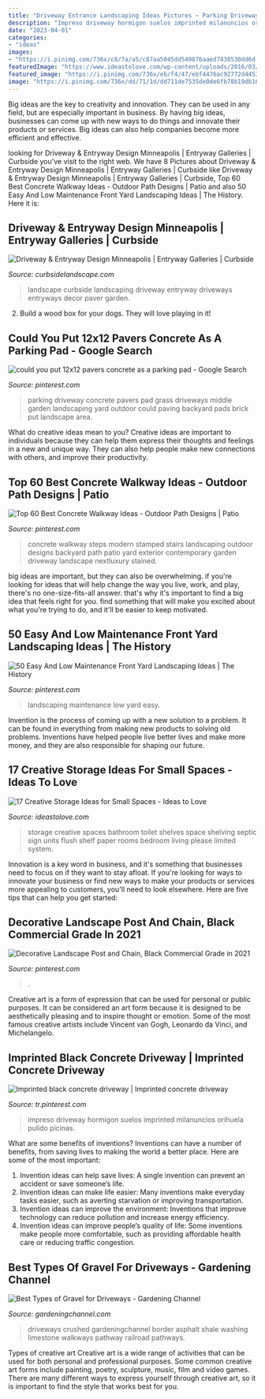 ```yaml
---
title: "Driveway Entrance Landscaping Ideas Pictures ~ Parking Driveway Concrete Pavers Pad Grass Driveways Middle Garden Landscaping Yard Outdoor Could Paving Backyard Pads Brick Put Landscape Area"
description: "Impreso driveway hormigon suelos imprinted milanuncios orihuela pulido picinas"
date: "2023-04-01"
categories:
- "ideas"
images:
- "https://i.pinimg.com/736x/c8/7a/a5/c87aa5045dd549876aaed7438530dd6d.jpg"
featuredImage: "https://www.ideastolove.com/wp-content/uploads/2016/03/Stagger-Shelves.jpg"
featured_image: "https://i.pinimg.com/736x/eb/f4/47/ebf4476ac92772d4453915bddd3f7140.jpg"
image: "https://i.pinimg.com/736x/dd/71/1d/dd711de7535de0de6fb78b19db16538f.jpg"
---
```



Big ideas are the key to creativity and innovation. They can be used in any field, but are especially important in business. By having big ideas, businesses can come up with new ways to do things and innovate their products or services. Big ideas can also help companies become more efficient and effective.

	

		
looking for Driveway &amp; Entryway Design Minneapolis | Entryway Galleries | Curbside you've visit to the right web. We have 8 Pictures about Driveway &amp; Entryway Design Minneapolis | Entryway Galleries | Curbside like Driveway &amp; Entryway Design Minneapolis | Entryway Galleries | Curbside, Top 60 Best Concrete Walkway Ideas - Outdoor Path Designs | Patio and also 50 Easy And Low Maintenance Front Yard Landscaping Ideas | The History. Here it is:
		
    
## Driveway &amp; Entryway Design Minneapolis | Entryway Galleries | Curbside

<img loading=lazy src="https://www.curbsidelandscape.com/wp-content/uploads/2013/06/Drives_and_Entries_8.jpg" onerror="this.onerror=null;this.src='https://tse2.mm.bing.net/th?id=OIP.t7SA_UCJMNZAjZu1c6ur7AHaJ3&amp;pid=15.1';" alt="Driveway &amp; Entryway Design Minneapolis | Entryway Galleries | Curbside">

_Source: curbsidelandscape.com_

>landscape curbside landscaping driveway entryway driveways entryways decor paver garden. 

	

2. Build a wood box for your dogs. They will love playing in it!

    
## Could You Put 12x12 Pavers Concrete As A Parking Pad - Google Search

<img loading=lazy src="https://i.pinimg.com/736x/b9/b1/36/b9b136b0d542f4b77ae682f0dfa53a07--outdoor-spaces-outdoor-ideas.jpg" onerror="this.onerror=null;this.src='https://tse2.mm.bing.net/th?id=OIP.Im2CuvEjaQabxYmcRszVTQHaHa&amp;pid=15.1';" alt="could you put 12x12 pavers concrete as a parking pad - Google Search">

_Source: pinterest.com_

>parking driveway concrete pavers pad grass driveways middle garden landscaping yard outdoor could paving backyard pads brick put landscape area. 

	

What do creative ideas mean to you?
Creative ideas are important to individuals because they can help them express their thoughts and feelings in a new and unique way. They can also help people make new connections with others, and improve their productivity.

    
## Top 60 Best Concrete Walkway Ideas - Outdoor Path Designs | Patio

<img loading=lazy src="https://i.pinimg.com/736x/dd/71/1d/dd711de7535de0de6fb78b19db16538f.jpg" onerror="this.onerror=null;this.src='https://tse4.mm.bing.net/th?id=OIP.EsiYUaTfYskOsD_qKP65uwHaHN&amp;pid=15.1';" alt="Top 60 Best Concrete Walkway Ideas - Outdoor Path Designs | Patio">

_Source: pinterest.com_

>concrete walkway steps modern stamped stairs landscaping outdoor designs backyard path patio yard exterior contemporary garden driveway landscape nextluxury stained. 

	

big ideas are important, but they can also be overwhelming. if you're looking for ideas that will help change the way you live, work, and play, there's no one-size-fits-all answer. that's why it's important to find a big idea that feels right for you. find something that will make you excited about what you're trying to do, and it'll be easier to keep motivated.

    
## 50 Easy And Low Maintenance Front Yard Landscaping Ideas | The History

<img loading=lazy src="https://i.pinimg.com/736x/af/50/f5/af50f5025af2d0b88f1ecb3d647a1e71.jpg" onerror="this.onerror=null;this.src='https://tse2.mm.bing.net/th?id=OIP.JmXgwC7aRXUlDlvnw0GIswHaJ3&amp;pid=15.1';" alt="50 Easy And Low Maintenance Front Yard Landscaping Ideas | The History">

_Source: pinterest.com_

>landscaping maintenance low yard easy. 

	

Invention is the process of coming up with a new solution to a problem. It can be found in everything from making new products to solving old problems. Inventions have helped people live better lives and make more money, and they are also responsible for shaping our future.

    
## 17 Creative Storage Ideas For Small Spaces - Ideas To Love

<img loading=lazy src="https://www.ideastolove.com/wp-content/uploads/2016/03/Stagger-Shelves.jpg" onerror="this.onerror=null;this.src='https://tse1.mm.bing.net/th?id=OIP.VSNQWogXkjlj0yPO9ILeIAHaJ3&amp;pid=15.1';" alt="17 Creative Storage Ideas for Small Spaces - Ideas to Love">

_Source: ideastolove.com_

>storage creative spaces bathroom toilet shelves space shelving septic sign units flush shelf paper rooms bedroom living please limited system. 

	

Innovation is a key word in business, and it's something that businesses need to focus on if they want to stay afloat. If you're looking for ways to innovate your business or find new ways to make your products or services more appealing to customers, you'll need to look elsewhere. Here are five tips that can help you get started: 

    
## Decorative Landscape Post And Chain, Black Commercial Grade In 2021

<img loading=lazy src="https://i.pinimg.com/736x/eb/f4/47/ebf4476ac92772d4453915bddd3f7140.jpg" onerror="this.onerror=null;this.src='https://tse2.mm.bing.net/th?id=OIP.1lV7HMpQ-H766mWgzN8pOAAAAA&amp;pid=15.1';" alt="Decorative Landscape Post and Chain, Black Commercial Grade in 2021">

_Source: pinterest.com_

>. 

	

Creative art is a form of expression that can be used for personal or public purposes. It can be considered an art form because it is designed to be aesthetically pleasing and to inspire thought or emotion. Some of the most famous creative artists include Vincent van Gogh, Leonardo da Vinci, and Michelangelo.

    
## Imprinted Black Concrete Driveway | Imprinted Concrete Driveway

<img loading=lazy src="https://i.pinimg.com/736x/c8/7a/a5/c87aa5045dd549876aaed7438530dd6d.jpg" onerror="this.onerror=null;this.src='https://tse1.mm.bing.net/th?id=OIP.Lh_BVhXvatB_1_gcJN5gwQHaFe&amp;pid=15.1';" alt="Imprinted black concrete driveway | Imprinted concrete driveway">

_Source: tr.pinterest.com_

>impreso driveway hormigon suelos imprinted milanuncios orihuela pulido picinas. 

	

What are some benefits of inventions?
Inventions can have a number of benefits, from saving lives to making the world a better place. Here are some of the most important: 
1. Invention ideas can help save lives: A single invention can prevent an accident or save someone’s life. 
2. Invention ideas can make life easier: Many inventions make everyday tasks easier, such as averting starvation or improving transportation. 
3. Invention ideas can improve the environment: Inventions that improve technology can reduce pollution and increase energy efficiency. 
4. Invention ideas can improve people’s quality of life: Some inventions make people more comfortable, such as providing affordable health care or reducing traffic congestion.

    
## Best Types Of Gravel For Driveways - Gardening Channel

<img loading=lazy src="https://www.gardeningchannel.com/wp-content/uploads/2013/04/gravel-for-driveways.jpeg" onerror="this.onerror=null;this.src='https://tse3.mm.bing.net/th?id=OIP.xThd6J6dMVUJX7rOaBsULgHaNN&amp;pid=15.1';" alt="Best Types of Gravel for Driveways - Gardening Channel">

_Source: gardeningchannel.com_

>driveways crushed gardeningchannel border asphalt shale washing limestone walkways pathway railroad pathways. 

	

Types of creative art
Creative art is a wide range of activities that can be used for both personal and professional purposes. Some common creative art forms include painting, poetry, sculpture, music, film and video games. There are many different ways to express yourself through creative art, so it is important to find the style that works best for you.

